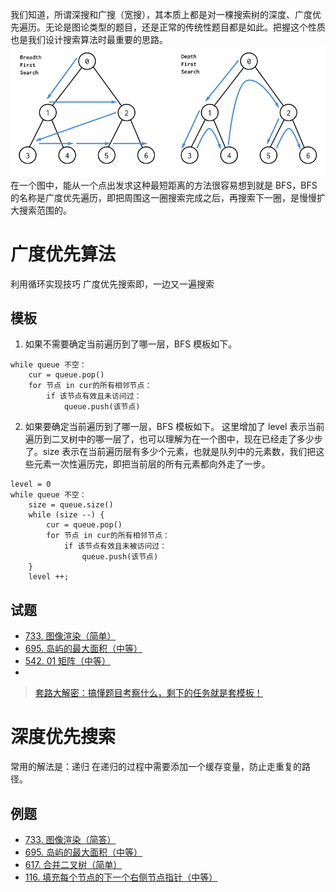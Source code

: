 我们知道，所谓深搜和广搜（宽搜），其本质上都是对一棵搜索树的深度、广度优先遍历。无论是图论类型的题目，还是正常的传统性题目都是如此。把握这个性质也是我们设计搜索算法时最重要的思路。
![](广度深度优先搜索_files/1.jpg)
在一个图中，能从一个点出发求这种最短距离的方法很容易想到就是 BFS，BFS 的名称是广度优先遍历，即把周围这一圈搜索完成之后，再搜索下一圈，是慢慢扩大搜索范围的。

# 广度优先算法
利用循环实现技巧
广度优先搜索即，一边又一遍搜索
## 模板
1. 如果不需要确定当前遍历到了哪一层，BFS 模板如下。

```
while queue 不空：
    cur = queue.pop()
    for 节点 in cur的所有相邻节点：
        if 该节点有效且未访问过：
            queue.push(该节点)
```

2. 如果要确定当前遍历到了哪一层，BFS 模板如下。
这里增加了 level 表示当前遍历到二叉树中的哪一层了，也可以理解为在一个图中，现在已经走了多少步了。size 表示在当前遍历层有多少个元素，也就是队列中的元素数，我们把这些元素一次性遍历完，即把当前层的所有元素都向外走了一步。
```
level = 0
while queue 不空：
    size = queue.size()
    while (size --) {
        cur = queue.pop()
        for 节点 in cur的所有相邻节点：
            if 该节点有效且未被访问过：
                queue.push(该节点)
    }
    level ++;
```
## 试题
- [733. 图像渲染（简单）](https://leetcode-cn.com/problems/flood-fill/)
- [695. 岛屿的最大面积（中等）](https://leetcode-cn.com/problems/max-area-of-island/)
- [542. 01 矩阵（中等）](https://leetcode-cn.com/problems/01-matrix/submissions/)
- 
> [套路大解密：搞懂题目考察什么，剩下的任务就是套模板！](https://leetcode-cn.com/problems/01-matrix/solution/tao-lu-da-jie-mi-gao-dong-ti-mu-kao-cha-shi-yao-2/)

# 深度优先搜索

常用的解法是：递归
在递归的过程中需要添加一个缓存变量，防止走重复的路径。

## 例题
- [733. 图像渲染（简答）](https://leetcode-cn.com/problems/flood-fill/)
- [695. 岛屿的最大面积（中等）](https://leetcode-cn.com/problems/max-area-of-island/)
- [617. 合并二叉树（简单）](https://leetcode-cn.com/problems/merge-two-binary-trees/)
- [116. 填充每个节点的下一个右侧节点指针（中等）](https://leetcode-cn.com/problems/populating-next-right-pointers-in-each-node/)